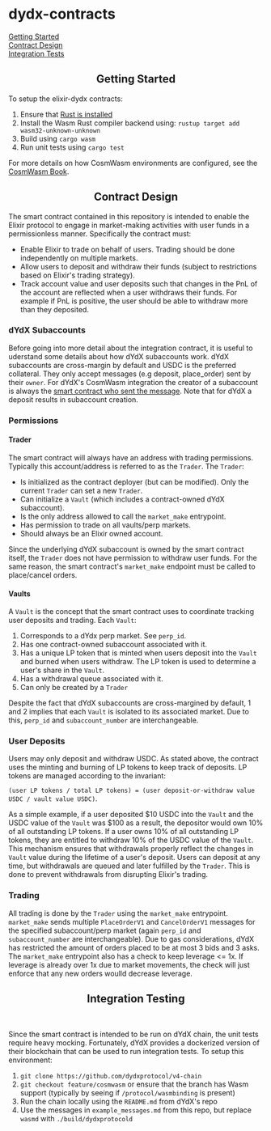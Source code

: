 # dydx-contracts

[Getting Started](#startup) <br />
[Contract Design](#design) <br />
[Integration Tests](#testing) 

<a name="startup"></a>
<h2 align="center">Getting Started</h2>

To setup the elixir-dydx contracts:
1. Ensure that [Rust is installed](https://www.rust-lang.org/tools/install)
2. Install the  Wasm Rust compiler backend using: `rustup target add wasm32-unknown-unknown`
3. Build using `cargo wasm`
4. Run unit tests using `cargo test`

For more details on how CosmWasm environments are configured, see the [CosmWasm Book](https://book.cosmwasm.com/setting-up-env.html).

<a name="design"></a>
<h2 align="center">Contract Design</h2>
The smart contract contained in this repository is intended to enable the Elixir protocol to engage in market-making activities with user funds in a permissionless manner. Specifically the contract must:

* Enable Elixir to trade on behalf of users. Trading should be done independently on multiple markets.
* Allow users to deposit and withdraw their funds (subject to restrictions based on Elixir's trading strategy).
* Track account value and user deposits such that changes in the PnL of the account are reflected when a user withdraws their funds. For example if PnL is positive, the user should be able to withdraw more than they deposited.

<h3 align="left">dYdX Subaccounts</h3>

Before going into more detail about the integration contract, it is useful to uderstand some details about how dYdX subaccounts work. dYdX subaccounts are cross-margin by default and USDC is the preferred collateral. They only accept messages (e.g deposit, place_order) sent by their `owner`. For dYdX's CosmWasm integration the creator of a subaccount is always the [smart contract who sent the message](https://github.com/dydxprotocol/v4-chain/blob/0cb3e8d3d8ed1ea33df4f739041ca13b769f9edb/protocol/wasmbinding/msg_plugin.go#L45). Note that for dYdX a deposit results in subaccount creation.

<h3 align="left">Permissions</h3>

<h4 align="left">Trader</h4>

The smart contract will always have an address with trading permissions. Typically this account/address is referred to as the `Trader`. The `Trader`:
    
* Is initialized as the contract deployer (but can be modified). Only the current `Trader` can set a new `Trader`. 
* Can initialize a `Vault` (which includes a contract-owned dYdX subaccount).
* Is the only address allowed to call the `market_make` entrypoint.
* Has permission to trade on all vaults/perp markets.
* Should always be an Elixir owned account.

Since the underlying dYdX subaccount is owned by the smart contract itself, the `Trader` does not have permission to withdraw user funds. For the same reason, the smart contract's `market_make` endpoint must be called to place/cancel orders.


<h4 align="left">Vaults</h4>

A `Vault` is the concept that the smart contract uses to coordinate tracking user deposits and trading. Each `Vault`:

1. Corresponds to a dYdx perp market. See `perp_id`.
2. Has one contract-owned subaccount associated with it.
3. Has a unique LP token that is minted when users deposit into the `Vault` and burned when users withdraw. The LP token is used to determine a user's share in the `Vault`.
4. Has a withdrawal queue associated with it.
5. Can only be created by a `Trader`

Despite the fact that dYdX subaccounts are cross-margined by default, 1 and 2 implies that each `Vault` is isolated to its associated market. Due to this, `perp_id` and `subaccount_number` are interchangeable.

<h3 align="left">User Deposits</h3>

Users may only deposit and withdraw USDC. 
As stated above, the contract uses the minting and burning of LP tokens to keep track of deposits. LP tokens are managed according to the invariant:

```(user LP tokens / total LP tokens) = (user deposit-or-withdraw value USDC / vault value USDC)```.

As a simple example, if a user deposited $10 USDC into the `Vault` and the USDC value of the `Vault` was $100 as a result, the depositor would own 10% of all outstanding LP tokens. If a user owns 10% of all outstanding LP tokens, they are entitled to withdraw 10% of the USDC value of the `Vault`. This mechanism ensures that withdrawals properly reflect the changes in `Vault` value during the lifetime of a user's deposit. Users can deposit at any time, but withdrawals are queued and later fulfilled by the `Trader`. This is done to prevent withdrawals from disrupting Elixir's trading.

<h3 align="left">Trading</h3>

All trading is done by the `Trader` using the `market_make` entrypoint. `market_make` sends multiple `PlaceOrderV1` and `CancelOrderV1` messages for the specified subaccount/perp market (again `perp_id` and `subaccount_number` are interchangeable). Due to gas considerations, dYdX has restricted the amount of orders placed to be at most 3 bids and 3 asks. The `market_make` entrypoint also has a check to keep leverage <= 1x. If leverage is already over 1x due to market movements, the check will just enforce that any new orders woulld decrease leverage.

<a name="testing"></a>
<h2 align="center">Integration Testing</h2>
<br />

Since the smart contract is intended to be run on dYdX chain, the unit tests require heavy mocking. Fortunately, dYdX provides a dockerized version of their blockchain that can be used to run integration tests. To setup this environment:

1. `git clone https://github.com/dydxprotocol/v4-chain`
2. `git checkout feature/cosmwasm` or ensure that the branch has Wasm support (typically by seeing if `/protocol/wasmbinding` is present)
3. Run the chain locally using the `README.md` from dYdX's repo
4. Use the messages in `example_messages.md` from this repo, but replace `wasmd` with `./build/dydxprotocold`
